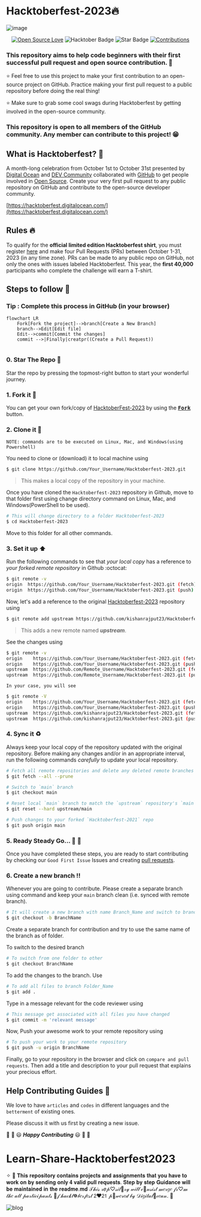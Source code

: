 #  Hacktoberfest-2023🔥
![image](https://user-images.githubusercontent.com/70385488/192114009-0830321a-d227-4a4d-8411-6c03b54d7ce6.png)

<div align="center">

[![Open Source Love](https://firstcontributions.github.io/open-source-badges/badges/open-source-v1/open-source.svg)](https://github.com/kishanrajput23/Hacktoberfest-2023)
<img src="https://img.shields.io/badge/HacktoberFest-2023-blueviolet" alt="Hacktober Badge"/>
<img src="https://img.shields.io/static/v1?label=%E2%AD%90&message=If%20Useful&style=style=flat&color=BC4E99" alt="Star Badge"/>
<a href="https://github.com/kishanrajput23" ><img src="https://img.shields.io/badge/Contributions-welcome-green.svg?style=flat&logo=github" alt="Contributions" /></a>

</div>


### This repository aims to help code beginners with their first successful pull request and open source contribution. :partying_face:

:star: Feel free to use this project to make your first contribution to an open-source project on GitHub. Practice making your first pull request to a public repository before doing the real thing!

:star: Make sure to grab some cool swags during Hacktoberfest by getting involved in the open-source community.

### This repository is open to all members of the GitHub community. Any member can contribute to this project! :grin:

## What is Hacktoberfest? :thinking:
A month-long celebration from October 1st to October 31st presented by [Digital Ocean](https://hacktoberfest.digitalocean.com/) and [DEV Community](https://dev.to/) collaborated with [GitHub](https://github.com/blog/2433-celebrate-open-source-this-october-with-hacktoberfest) to get people involved in [Open Source](https://github.com/open-source). Create your very first pull request to any public repository on GitHub and contribute to the open-source developer community.

[https://hacktoberfest.digitalocean.com/](https://hacktoberfest.digitalocean.com/)

## Rules :fire:
To qualify for the __official limited edition Hacktoberfest shirt__, you must register [here](https://hacktoberfest.digitalocean.com/) and make four Pull Requests (PRs) between October 1-31, 2023 (in any time zone). PRs can be made to any public repo on GitHub, not only the ones with issues labeled Hacktoberfest. This year, the __first 40,000__ participants who complete the challenge will earn a T-shirt.

## Steps to follow :scroll:

### Tip : Complete this process in GitHub (in your browser)

```mermaid
flowchart LR
    Fork[Fork the project]-->branch[Create a New Branch]
    branch-->Edit[Edit file]
    Edit-->commit[Commit the changes]
    commit -->|Finally|creatpr((Create a Pull Request))
    
 ```

### 0. Star The Repo :star2:

Star the repo by pressing the topmost-right button to start your wonderful journey.

### 1. Fork it :fork_and_knife:

You can get your own fork/copy of [HacktoberFest-2023](https://github.com/kishanrajput23/Hacktoberfest-2023) by using the <a href="https://github.com/kishanrajput23/Hacktoberfest-2023/new/master?readme=1#fork-destination-box"><kbd><b>Fork</b></kbd></a> button.


### 2. Clone it :busts_in_silhouette:

`NOTE: commands are to be executed on Linux, Mac, and Windows(using Powershell)`

You need to clone or (download) it to local machine using

```sh
$ git clone https://github.com/Your_Username/Hacktoberfest-2023.git
```

> This makes a local copy of the repository in your machine.

Once you have cloned the `Hacktoberfest-2023` repository in Github, move to that folder first using change directory command on Linux, Mac, and Windows(PowerShell to be used).

```sh
# This will change directory to a folder Hacktoberfest-2023
$ cd Hacktoberfest-2023
```

Move to this folder for all other commands.

### 3. Set it up :arrow_up:

Run the following commands to see that *your local copy* has a reference to *your forked remote repository* in Github :octocat:

```sh
$ git remote -v
origin  https://github.com/Your_Username/Hacktoberfest-2023.git (fetch)
origin  https://github.com/Your_Username/Hacktoberfest-2023.git (push)
```

Now, let's add a reference to the original [Hacktoberfest-2023](https://github.com/kishanrajput23/Hacktoberfest-2023/) repository using

```sh
$ git remote add upstream https://github.com/kishanrajput23/Hacktoberfest-2023.git
```

> This adds a new remote named ***upstream***.

See the changes using

```sh
$ git remote -v
origin    https://github.com/Your_Username/Hacktoberfest-2023.git (fetch)
origin    https://github.com/Your_Username/Hacktoberfest-2023.git (push)
upstream  https://github.com/Remote_Username/Hacktoberfest-2023.git (fetch)
upstream  https://github.com/Remote_Username/Hacktoberfest-2023.git (push)
```
`In your case, you will see`
```sh
$ git remote -V
origin    https://github.com/Your_Username/Hacktoberfest-2023.git (fetch)
origin    https://github.com/Your_Username/Hacktoberfest-2023.git (push)
upstream  https://github.com/kishanrajput23/Hacktoberfest-2023.git (fetch)
upstream  https://github.com/kishanrajput23/Hacktoberfest-2023.git (push)
```

### 4. Sync it :recycle:

Always keep your local copy of the repository updated with the original repository.
Before making any changes and/or in an appropriate interval, run the following commands *carefully* to update your local repository.

```sh
# Fetch all remote repositories and delete any deleted remote branches
$ git fetch --all --prune

# Switch to `main` branch
$ git checkout main

# Reset local `main` branch to match the `upstream` repository's `main` branch
$ git reset --hard upstream/main

# Push changes to your forked `Hacktoberfest-2021` repo
$ git push origin main
```

### 5. Ready Steady Go... :turtle: :rabbit2:

Once you have completed these steps, you are ready to start contributing by checking our `Good First Issue` Issues and creating [pull requests](https://github.com/kishanrajput23/Hacktoberfest-2023/pulls).

### 6. Create a new branch :bangbang:

Whenever you are going to contribute. Please create a separate branch using command and keep your `main` branch clean (i.e. synced with remote branch).

```sh
# It will create a new branch with name Branch_Name and switch to branch Folder_Name
$ git checkout -b BranchName
```

Create a separate branch for contribution and try to use the same name of the branch as of folder.

To switch to the desired branch

```sh
# To switch from one folder to other
$ git checkout BranchName
```

To add the changes to the branch. Use

```sh
# To add all files to branch Folder_Name
$ git add .
```

Type in a message relevant for the code reviewer using

```sh
# This message get associated with all files you have changed
$ git commit -m 'relevant message'
```

Now, Push your awesome work to your remote repository using

```sh
# To push your work to your remote repository
$ git push -u origin BranchName
```

Finally, go to your repository in the browser and click on `compare and pull requests`.
Then add a title and description to your pull request that explains your precious effort.

## Help Contributing Guides :crown:

We love to have `articles` and `codes` in different languages and the `betterment` of existing ones.

Please discuss it with us first by creating a new issue.

:tada: :confetti_ball: :smiley: _**Happy Contributing**_ :smiley: :confetti_ball: :tada:



# Learn-Share-Hacktoberfest2023
✧  🎀  𝐓𝐡𝐢𝐬 𝐫𝐞𝐩𝐨𝐬𝐢𝐭𝐨𝐫𝐲 𝐜𝐨𝐧𝐭𝐚𝐢𝐧𝐬 𝐩𝐫𝐨𝐣𝐞𝐜𝐭𝐬 𝐚𝐧𝐝 𝐚𝐬𝐬𝐢𝐠𝐧𝐦𝐞𝐧𝐭𝐬 𝐭𝐡𝐚𝐭 𝐲𝐨𝐮 𝐡𝐚𝐯𝐞 𝐭𝐨 𝐰𝐨𝐫𝐤 𝐨𝐧 𝐛𝐲 𝐬𝐞𝐧𝐝𝐢𝐧𝐠 𝐨𝐧𝐥𝐲 𝟒 𝐯𝐚𝐥𝐢𝐝 𝐩𝐮𝐥𝐥 𝐫𝐞𝐪𝐮𝐞𝐬𝐭𝐬. 𝐒𝐭𝐞𝐩 𝐛𝐲 𝐬𝐭𝐞𝐩 𝐆𝐮𝐢𝐝𝐚𝐧𝐜𝐞 𝐰𝐢𝐥𝐥 𝐛𝐞 𝐦𝐚𝐢𝐧𝐭𝐚𝐢𝐧𝐞𝐝 𝐢𝐧 𝐭𝐡𝐞 𝐫𝐞𝐚𝐝𝐦𝐞.𝐦𝐝 𝒯𝒽𝒾𝓈 𝓇𝑒𝓅♡𝓈𝒾𝓉🍪𝓇𝓎 𝓌𝒾𝓁𝓁 𝒸🌺𝓃𝓈𝒾𝓈𝓉 𝓂𝑒𝓇𝑔𝑒 𝒻𝓇♡𝓂 𝓉𝒽𝑒 𝒶𝓁𝓁 𝓅𝒶𝓇𝓉𝒾𝒸𝒾𝓅𝒶𝓃𝓉𝓈 🌺𝒻 𝒽𝒶𝒸𝓀𝓉❁𝒷𝑒𝓇𝒻𝑒𝓈𝓉 𝟤❤𝟤𝟣 𝓅🍪𝓌𝑒𝓇𝑒𝒹 𝒷𝓎 𝒟𝒾𝑔𝒾𝓉𝒶𝓁🍑𝒸𝑒𝒶𝓃.  🎀

![blog](https://user-images.githubusercontent.com/50301680/153336545-f373b226-46ed-43d8-9783-8b485a39fca3.jpg)


